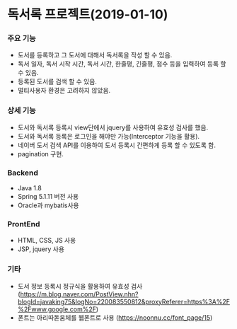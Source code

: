 # 독서록 프로젝트(2019-01-10)


### 주요 기능
* 도서를 등록하고 그 도서에 대해서 독서록을 작성 할 수 있음.
* 독서 일자, 독서 시작 시간, 독서 시간, 한줄평, 긴줄평, 점수 등을 입력하여 등록 할 수 있음.
* 등록된 도서를 검색 할 수 있음.
* 멀티사용자 환경은 고려하지 않았음.

### 상세 기능
* 도서와 독서록 등록시 view단에서 jquery를 사용하여 유효성 검사를 했음.
* 도서와 독서록 등록은 로그인을 해야만 가능(Interceptor 기능을 활용).
* 네이버 도서 검색 API를 이용하여 도서 등록시 간편하게 등록 할 수 있도록 함.
* pagination 구현.

### Backend
* Java 1.8
* Spring 5.1.11 버전 사용
* Oracle과 mybatis사용

### ProntEnd
* HTML, CSS, JS 사용
* JSP, jquery 사용

### 기타
* 도서 정보 등록시 정규식을 활용하여 유효성 검사 (https://m.blog.naver.com/PostView.nhn?blogId=javaking75&logNo=220083550812&proxyReferer=https%3A%2F%2Fwww.google.com%2F)
* 폰트는 아리따돋움체를 웹폰트로 사용 (https://noonnu.cc/font_page/15)

